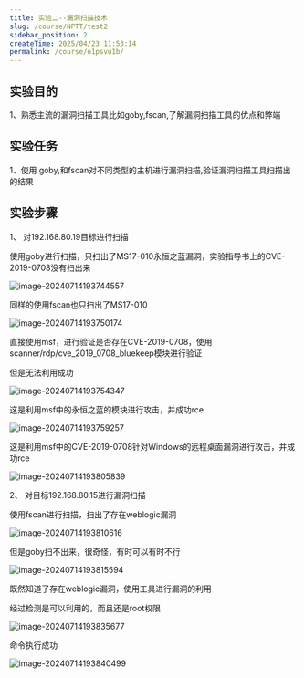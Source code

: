 ```yaml
---
title: 实验二--漏洞扫描技术
slug: /course/NPTT/test2
sidebar_position: 2
createTime: 2025/04/23 11:53:14
permalink: /course/o1psvu1b/
---
```


## 实验目的

1、熟悉主流的漏洞扫描工具比如goby,fscan,了解漏洞扫描工具的优点和弊端

## 实验任务

1、使用 goby,和fscan对不同类型的主机进行漏洞扫描,验证漏洞扫描工具扫描出的结果

## 实验步骤

1、 对192.168.80.19目标进行扫描

使用goby进行扫描，只扫出了MS17-010永恒之蓝漏洞，实验指导书上的CVE-2019-0708没有扫出来

![image-20240714193744557](https://img.crzliang.cn/img/202407142108935.png)                     

同样的使用fscan也只扫出了MS17-010

 ![image-20240714193750174](https://img.crzliang.cn/img/202407142108937.png)

直接使用msf，进行验证是否存在CVE-2019-0708，使用scanner/rdp/cve_2019_0708_bluekeep模块进行验证

但是无法利用成功

![image-20240714193754347](https://img.crzliang.cn/img/202407142108938.png) 

这是利用msf中的永恒之蓝的模块进行攻击，并成功rce

 ![image-20240714193759257](https://img.crzliang.cn/img/202407142108939.png)

这是利用msf中的CVE-2019-0708针对Windows的远程桌面漏洞进行攻击，并成功rce

![image-20240714193805839](https://img.crzliang.cn/img/202407142108940.png) 

2、 对目标192.168.80.15进行漏洞扫描

使用fscan进行扫描，扫出了存在weblogic漏洞

![image-20240714193810616](https://img.crzliang.cn/img/202407142108941.png)

但是goby扫不出来，很奇怪，有时可以有时不行

![image-20240714193815594](https://img.crzliang.cn/img/202407142108942.png)

既然知道了存在weblogic漏洞，使用工具进行漏洞的利用

经过检测是可以利用的，而且还是root权限

![image-20240714193835677](https://img.crzliang.cn/img/202407142108943.png)

命令执行成功

![image-20240714193840499](https://img.crzliang.cn/img/202407142108944.png)